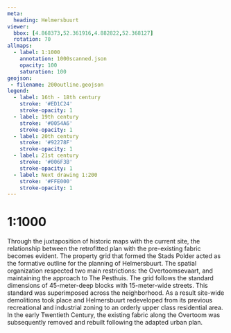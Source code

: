 ```yaml
---
meta:
  heading: Helmersbuurt
viewer:
  bbox: [4.868373,52.361916,4.882822,52.368127]
  rotation: 70
allmaps:
  - label: 1:1000
    annotation: 1000scanned.json
    opacity: 100
    saturation: 100
geojson:
 - filename: 200outline.geojson
legend:
  - label: 16th - 18th century
    stroke: '#ED1C24'
    stroke-opacity: 1
  - label: 19th century
    stroke: '#0054A6'
    stroke-opacity: 1
  - label: 20th century
    stroke: '#92278F'
    stroke-opacity: 1
  - label: 21st century
    stroke: '#006F3B'
    stroke-opacity: 1
  - label: Next drawing 1:200
    stroke: '#FFE000'
    stroke-opacity: 1
---
```

# 1:1000

Through the juxtaposition of historic maps with the current site, the relationship between the retrofitted plan with the pre-existing fabric becomes evident. The property grid that formed the Stads Polder acted as the formative outline for the planning of Helmersbuurt. The spatial organization respected two main restrictions: the Overtoomsevaart, and maintaining the approach to The Pesthuis. The grid follows the standard dimensions of 45-meter-deep blocks with 15-meter-wide streets. This standard was superimposed across the neighborhood. As a result site-wide demolitions took place and Helmersbuurt redeveloped from its previous recreational and industrial zoning to an orderly upper class residential area. In the early Twentieth Century, the existing fabric along the Overtoom was subsequently removed and rebuilt following the adapted urban plan.